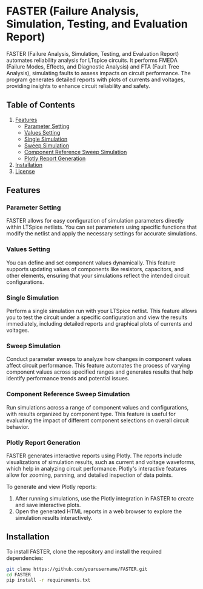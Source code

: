 # FASTER (Failure Analysis, Simulation, Testing, and Evaluation Report)

FASTER (Failure Analysis, Simulation, Testing, and Evaluation Report) automates reliability analysis for LTspice circuits. It performs FMEDA (Failure Modes, Effects, and Diagnostic Analysis) and FTA (Fault Tree Analysis), simulating faults to assess impacts on circuit performance. The program generates detailed reports with plots of currents and voltages, providing insights to enhance circuit reliability and safety.

## Table of Contents

1. [Features](#features)
   - [Parameter Setting](#parameter-setting)
   - [Values Setting](#values-setting)
   - [Single Simulation](#single-simulation)
   - [Sweep Simulation](#sweep-simulation)
   - [Component Reference Sweep Simulation](#component-reference-sweep-simulation)
   - [Plotly Report Generation](#plotly-report-generation)
2. [Installation](#installation)
3. [License](#license)

## Features

### Parameter Setting

FASTER allows for easy configuration of simulation parameters directly within LTSpice netlists. You can set parameters using specific functions that modify the netlist and apply the necessary settings for accurate simulations.

### Values Setting

You can define and set component values dynamically. This feature supports updating values of components like resistors, capacitors, and other elements, ensuring that your simulations reflect the intended circuit configurations.

### Single Simulation

Perform a single simulation run with your LTSpice netlist. This feature allows you to test the circuit under a specific configuration and view the results immediately, including detailed reports and graphical plots of currents and voltages.

### Sweep Simulation

Conduct parameter sweeps to analyze how changes in component values affect circuit performance. This feature automates the process of varying component values across specified ranges and generates results that help identify performance trends and potential issues.

### Component Reference Sweep Simulation

Run simulations across a range of component values and configurations, with results organized by component type. This feature is useful for evaluating the impact of different component selections on overall circuit behavior.

### Plotly Report Generation

FASTER generates interactive reports using Plotly. The reports include visualizations of simulation results, such as current and voltage waveforms, which help in analyzing circuit performance. Plotly's interactive features allow for zooming, panning, and detailed inspection of data points.

To generate and view Plotly reports:

1. After running simulations, use the Plotly integration in FASTER to create and save interactive plots.
2. Open the generated HTML reports in a web browser to explore the simulation results interactively.

## Installation

To install FASTER, clone the repository and install the required dependencies:

```bash
git clone https://github.com/yourusername/FASTER.git
cd FASTER
pip install -r requirements.txt
